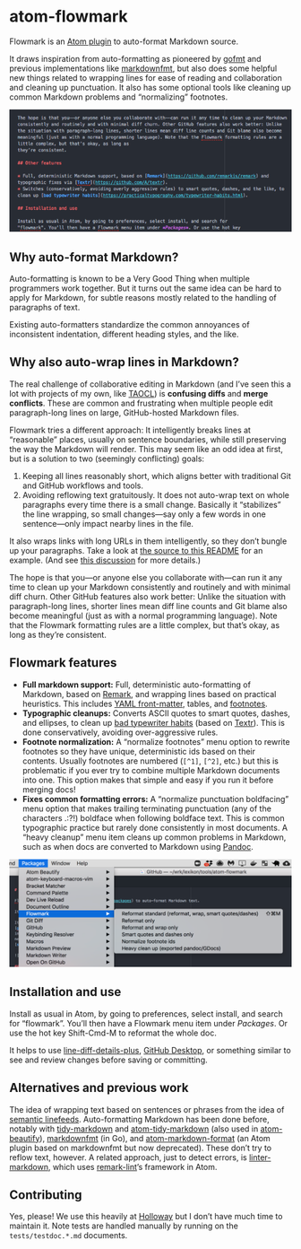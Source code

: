# atom-flowmark

Flowmark is an [Atom plugin](https://atom.io/packages) to auto-format Markdown source.

It draws inspiration from auto-formatting as pioneered by
[gofmt](https://utcc.utoronto.ca/~cks/space/blog/programming/GoWhyGofmtAccepted) and previous
implementations like [markdownfmt](https://github.com/shurcooL/markdownfmt), but also does
some helpful new things related to wrapping lines for ease of reading and collaboration
and cleaning up punctuation.
It also has some optional tools like cleaning up common Markdown problems and
“normalizing” footnotes.

![Auto-format selection](images/screenshot.gif)

## Why auto-format Markdown?

Auto-formatting is known to be a Very Good Thing when multiple programmers work together.
But it turns out the same idea can be hard to apply for Markdown, for subtle reasons
mostly related to the handling of paragraphs of text.

Existing auto-formatters standardize the common annoyances of inconsistent indentation,
different heading styles, and the like.

## Why also auto-wrap lines in Markdown?

The real challenge of collaborative editing in Markdown (and I’ve seen this a lot with
projects of my own, like [TAOCL](https://github.com/jlevy/the-art-of-command-line)) is
**confusing diffs** and **merge conflicts**. These are common and frustrating when multiple
people edit paragraph-long lines on large, GitHub-hosted Markdown files.

Flowmark tries a different approach:
It intelligently breaks lines at “reasonable” places, usually on sentence boundaries,
while still preserving the way the Markdown will render.
This may seem like an odd idea at first, but is a solution to two (seemingly conflicting)
goals:

1. Keeping all lines reasonably short, which aligns better with traditional Git and GitHub
   workflows and tools.
2. Avoiding reflowing text gratuitously.
   It does not auto-wrap text on whole paragraphs every time there is a small change.
   Basically it “stabilizes” the line wrapping, so small changes—say only a few words in one
   sentence—only impact nearby lines in the file.

It also wraps links with long URLs in them intelligently, so they don’t bungle up your
paragraphs. Take a look at
[the source to this README](https://github.com/jlevy/atom-flowmark/blame/master/README.md) for
an example. (And see [this discussion](https://github.com/shurcooL/markdownfmt/issues/17) for
more details.)

The hope is that you—or anyone else you collaborate with—can run it any time to clean up
your Markdown consistently and routinely and with minimal diff churn.
Other GitHub features also work better:
Unlike the situation with paragraph-long lines, shorter lines mean diff line counts and
Git blame also become meaningful (just as with a normal programming language).
Note that the Flowmark formatting rules are a little complex, but that’s okay, as long as
they’re consistent.

## Flowmark features

- **Full markdown support:**
  Full, deterministic auto-formatting of Markdown, based on
  [Remark](https://github.com/remarkjs/remark), and wrapping lines based on practical
  heuristics. This includes [YAML front-matter](https://jekyllrb.com/docs/front-matter/),
  tables, and [footnotes](https://www.markdownguide.org/extended-syntax/#footnotes).
- **Typographic cleanups:**
  Converts ASCII quotes to smart quotes, dashes, and ellipses, to clean up
  [bad typewriter habits](https://practicaltypography.com/typewriter-habits.html) (based on
  [Textr](https://github.com/A/textr)). This is done conservatively, avoiding over-aggressive
  rules.
- **Footnote normalization:**
  A “normalize footnotes” menu option to rewrite footnotes so they have unique,
  deterministic ids based on their contents.
  Usually footnotes are numbered (`[^1]`, `[^2]`, etc.)
  but this is problematic if you ever try to combine multiple Markdown documents into one.
  This option makes that simple and easy if you run it before merging docs!
- **Fixes common formatting errors:**
  A “normalize punctuation boldfacing” menu option that makes trailing terminating
  punctuation (any of the characters .:?!) boldface when following boldface text.
  This is common typographic practice but rarely done consistently in most documents.
  A “heavy cleanup” menu item cleans up common problems in Markdown, such as when docs are
  converted to Markdown using [Pandoc](https://pandoc.org/).

![Flowmark menu](images/flowmark-menu.png)

## Installation and use

Install as usual in Atom, by going to preferences, select install, and search for
“flowmark”. You’ll then have a Flowmark menu item under *Packages*. Or use the hot key
Shift-Cmd-M to reformat the whole doc.

It helps to use [line-diff-details-plus](https://atom.io/packages/line-diff-details-plus),
[GitHub Desktop](https://desktop.github.com/), or something similar to see and review changes
before saving or committing.

## Alternatives and previous work

The idea of wrapping text based on sentences or phrases from the idea of
[semantic linefeeds](http://rhodesmill.org/brandon/2012/one-sentence-per-line/).
Auto-formatting Markdown has been done before, notably with
[tidy-markdown](https://github.com/slang800/tidy-markdown) and
[atom-tidy-markdown](https://github.com/slang800/atom-tidy-markdown) (also used in
[atom-beautify](https://github.com/Glavin001/atom-beautify)),
[markdownfmt](https://github.com/shurcooL/markdownfmt) (in Go), and
[atom-markdown-format](https://github.com/shurcooL-legacy/atom-markdown-format) (an Atom
plugin based on markdownfmt but now deprecated).
These don’t try to reflow text, however.
A related approach, just to detect errors, is
[linter-markdown](https://github.com/AtomLinter/linter-markdown), which uses
[remark-lint](https://github.com/remarkjs/remark-lint)’s framework in Atom.

## Contributing

Yes, please! We use this heavily at [Holloway](https://www.holloway.com/) but I don’t have
much time to maintain it.
Note tests are handled manually by running on the `tests/testdoc.*.md` documents.

